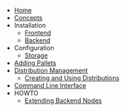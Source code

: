 * [Home](Home)
* [Concepts](Concepts)
* Installation
  * [Frontend](Frontend-Installation)
  * [Backend](Backend-Installation)
* Configuration
  * [Storage](Storage-Configuration)
* [Adding Pallets](Adding-Pallets)
* [Distribution Management](Distribution-Management)
    * [Creating and Using Distributions](creating-and-using-distributions)
* [Command Line Interface](CLI-Documentation)
* HOWTO
	* [Extending Backend Nodes](Extend-Backend)
